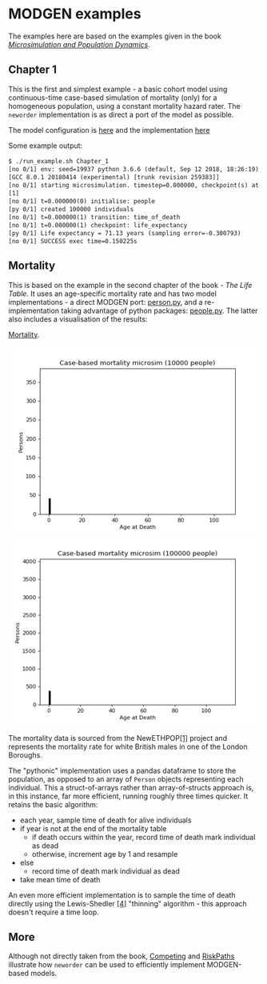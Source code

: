 # MODGEN examples

The examples here are based on the examples given in the book [*Microsimulation and Population Dynamics*](../../README.md#references). 

## Chapter 1
This is the first and simplest example - a basic cohort model using continuous-time case-based simulation of mortality (only) for a homogeneous population, using a constant mortality hazard rater. The `neworder` implementation is as direct a port of the model as possible. 

The model configuration is [here](../../examples/Chapter_1/config.py) and the implementation [here](../../examples/Chapter_1/person.py)

Some example output:
```
$ ./run_example.sh Chapter_1
[no 0/1] env: seed=19937 python 3.6.6 (default, Sep 12 2018, 18:26:19)  [GCC 8.0.1 20180414 (experimental) [trunk revision 259383]]
[no 0/1] starting microsimulation. timestep=0.000000, checkpoint(s) at [1]
[no 0/1] t=0.000000(0) initialise: people
[py 0/1] created 100000 individuals
[no 0/1] t=0.000000(1) transition: time_of_death
[no 0/1] t=0.000000(1) checkpoint: life_expectancy
[py 0/1] Life expectancy = 71.13 years (sampling error=-0.300793)
[no 0/1] SUCCESS exec time=0.150225s
```

## Mortality

This is based on the example in the second chapter of the book - *The Life Table*. It uses an age-specific mortality rate and has two model implementations - a direct MODGEN port: [person.py](../../examples/mortality/person.py), and a re-implementation taking advantage of python packages: [people.py](../../examples/mortality/people.py). The latter also includes a visualisation of the results:

[Mortality](../../examples/mortality/config.py). 

![Mortality histogram - 10000 people](./img/mortality_hist_10k.gif) ![Mortality histogram - 100000 people](./img/mortality_hist_100k.gif)

The mortality data is sourced from the NewETHPOP[[1]](../../README.md#references) project and represents the mortality rate for white British males in one of the London Boroughs.

The "pythonic" implementation uses a pandas dataframe to store the population, as opposed to an array of `Person` objects representing each individual. This a struct-of-arrays rather than array-of-structs approach is, in this instance, far more efficient, running roughly three times quicker. It retains the basic algorithm: 
- each year, sample time of death for alive individuals 
- if year is not at the end of the mortality table
  - if death occurs within the year, record time of death mark individual as dead
  - otherwise, increment age by 1 and resample  
- else
  - record time of death mark individual as dead
- take mean time of death

An even more efficient implementation is to sample the time of death directly using the Lewis-Shedler [[4]](../../README.md#references) "thinning" algorithm - this approach doesn't require a time loop.

## More

Although not directly taken from the book, [Competing](../../README.md#competing) and [RiskPaths](../../README.md#riskpaths) illustrate how `neworder` can be used to efficiently implement MODGEN-based models.
